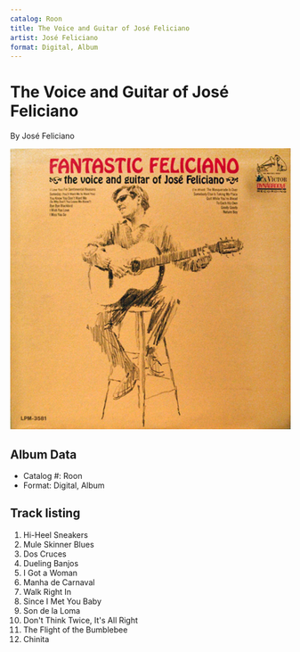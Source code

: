 ```yaml
---
catalog: Roon
title: The Voice and Guitar of José Feliciano
artist: José Feliciano
format: Digital, Album
---
```


# The Voice and Guitar of José Feliciano

By José Feliciano

![](../../assets/albumcovers/José_Feliciano-The_Voice_and_Guitar_of_José_Feliciano.png)

## Album Data

- Catalog #: Roon
- Format: Digital, Album


## Track listing


1. Hi-Heel Sneakers
2. Mule Skinner Blues
3. Dos Cruces
4. Dueling Banjos
5. I Got a Woman
6. Manha de Carnaval
7. Walk Right In
8. Since I Met You Baby
9. Son de la Loma
10. Don't Think Twice, It's All Right
11. The Flight of the Bumblebee
12. Chinita

